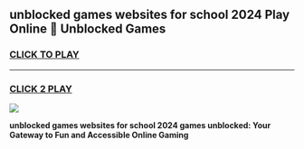 
## unblocked games websites for school 2024 Play Online 👋 Unblocked Games
<h3>
<a href="https://premium.freeplayer.one?title=unblocked_games_websites_for_school_2024&ref=19F">CLICK TO PLAY</a></h3>
<hr>

<h3>
<a href="https://premium.freeplayer.one?title=unblocked_games_websites_for_school_2024&ref=19F">CLICK 2 PLAY</a>
  
</h3>

<a href="https://premium.freeplayer.one?title=unblocked_games_websites_for_school_2024&ref=19F"><img src="https://clearcache.store/games.png"></a>


**unblocked games websites for school 2024 games unblocked: Your Gateway to Fun and Accessible Online Gaming**
